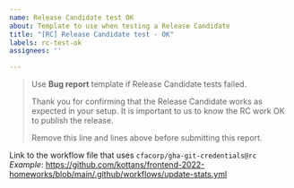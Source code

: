 ```yaml
---
name: Release Candidate test OK
about: Template to use when testing a Release Candidate
title: "[RC] Release Candidate test - OK"
labels: rc-test-ok
assignees: ''

---
```


> Use **Bug report** template if Release Candidate tests failed.
>
> Thank you for confirming that the Release Candidate works as expected in your setup.
> It is important to us to know the RC work OK to publish the release.
>
> Remove this line and lines above before submitting this report.

Link to the workflow file that uses `cfacorp/gha-git-credentials@rc`
_Example_: https://github.com/kottans/frontend-2022-homeworks/blob/main/.github/workflows/update-stats.yml
